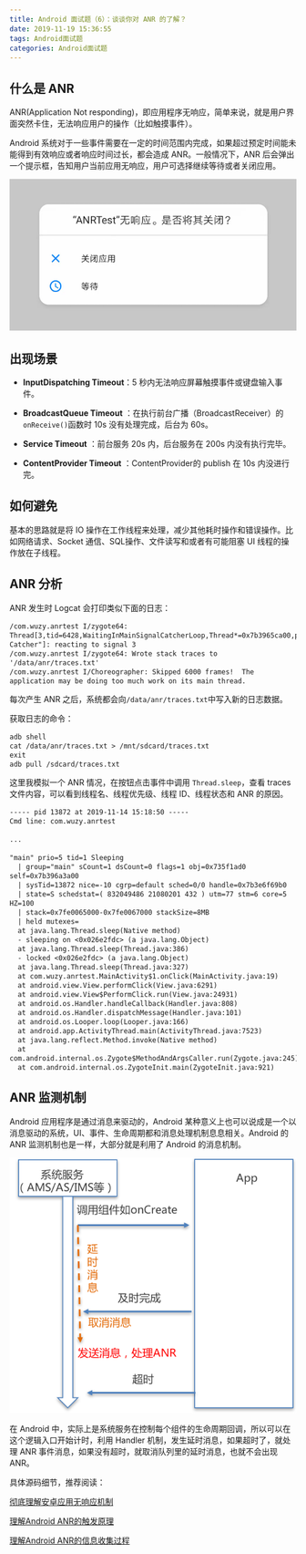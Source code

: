 ```yaml
---
title: Android 面试题（6）：谈谈你对 ANR 的了解？
date: 2019-11-19 15:36:55
tags: Android面试题
categories: Android面试题
---
```


## 什么是 ANR

ANR(Application Not responding)，即应用程序无响应，简单来说，就是用户界面突然卡住，无法响应用户的操作（比如触摸事件）。

Android 系统对于一些事件需要在一定的时间范围内完成，如果超过预定时间能未能得到有效响应或者响应时间过长，都会造成 ANR。一般情况下，ANR 后会弹出一个提示框，告知用户当前应用无响应，用户可选择继续等待或者关闭应用。

![](android-interview-6-anr/anr_dialog.png)

## 出现场景

- **InputDispatching Timeout**：5 秒内无法响应屏幕触摸事件或键盘输入事件。

- **BroadcastQueue Timeout** ：在执行前台广播（BroadcastReceiver）的`onReceive()`函数时  10s 没有处理完成，后台为 60s。

- **Service Timeout** ：前台服务 20s 内，后台服务在 200s 内没有执行完毕。

- **ContentProvider Timeout** ：ContentProvider的 publish 在 10s 内没进行完。

## 如何避免

基本的思路就是将 IO 操作在工作线程来处理，减少其他耗时操作和错误操作。比如网络请求、Socket 通信、SQL操作、文件读写和或者有可能阻塞 UI 线程的操作放在子线程。

## ANR 分析

ANR 发生时 Logcat 会打印类似下面的日志：

```shell
/com.wuzy.anrtest I/zygote64: Thread[3,tid=6428,WaitingInMainSignalCatcherLoop,Thread*=0x7b3965ca00,peer=0x171c0020,"Signal Catcher"]: reacting to signal 3
/com.wuzy.anrtest I/zygote64: Wrote stack traces to '/data/anr/traces.txt'
/com.wuzy.anrtest I/Choreographer: Skipped 6000 frames!  The application may be doing too much work on its main thread.
```

每次产生 ANR 之后，系统都会向`/data/anr/traces.txt`中写入新的日志数据。

获取日志的命令：

```shell
adb shell
cat /data/anr/traces.txt > /mnt/sdcard/traces.txt
exit
adb pull /sdcard/traces.txt
```

这里我模拟一个 ANR 情况，在按钮点击事件中调用 `Thread.sleep`，查看 traces 文件内容，可以看到线程名、线程优先级、线程 ID、线程状态和 ANR 的原因。

```shell
----- pid 13872 at 2019-11-14 15:18:50 -----
Cmd line: com.wuzy.anrtest

...

"main" prio=5 tid=1 Sleeping
  | group="main" sCount=1 dsCount=0 flags=1 obj=0x735f1ad0 self=0x7b396a3a00
  | sysTid=13872 nice=-10 cgrp=default sched=0/0 handle=0x7b3e6f69b0
  | state=S schedstat=( 832049486 21080201 432 ) utm=77 stm=6 core=5 HZ=100
  | stack=0x7fe0065000-0x7fe0067000 stackSize=8MB
  | held mutexes=
  at java.lang.Thread.sleep(Native method)
  - sleeping on <0x026e2fdc> (a java.lang.Object)
  at java.lang.Thread.sleep(Thread.java:386)
  - locked <0x026e2fdc> (a java.lang.Object)
  at java.lang.Thread.sleep(Thread.java:327)
  at com.wuzy.anrtest.MainActivity$1.onClick(MainActivity.java:19)
  at android.view.View.performClick(View.java:6291)
  at android.view.View$PerformClick.run(View.java:24931)
  at android.os.Handler.handleCallback(Handler.java:808)
  at android.os.Handler.dispatchMessage(Handler.java:101)
  at android.os.Looper.loop(Looper.java:166)
  at android.app.ActivityThread.main(ActivityThread.java:7523)
  at java.lang.reflect.Method.invoke(Native method)
  at com.android.internal.os.Zygote$MethodAndArgsCaller.run(Zygote.java:245)
  at com.android.internal.os.ZygoteInit.main(ZygoteInit.java:921)
```

## ANR 监测机制

Android 应用程序是通过消息来驱动的，Android 某种意义上也可以说成是一个以消息驱动的系统，UI、事件、生命周期都和消息处理机制息息相关。Android 的 ANR 监测机制也是一样，大部分就是利用了 Android 的消息机制。 

![](android-interview-6-anr/anr.png)

在 Android 中，实际上是系统服务在控制每个组件的生命周期回调，所以可以在这个逻辑入口开始计时，利用 Handler 机制，发生延时消息，如果超时了，就处理 ANR 事件消息，如果没有超时，就取消队列里的延时消息，也就不会出现 ANR。

具体源码细节，推荐阅读：

[彻底理解安卓应用无响应机制]( http://gityuan.com/2019/04/06/android-anr/ )

[理解Android ANR的触发原理]( http://gityuan.com/2016/07/02/android-anr/ )

[理解Android ANR的信息收集过程]( http://gityuan.com/2016/12/02/app-not-response/ )